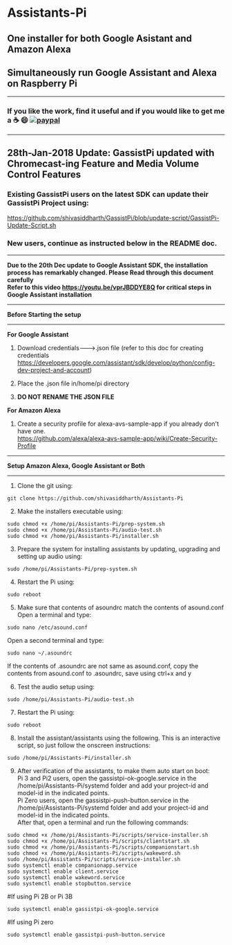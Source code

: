 # Assistants-Pi
## One installer for both Google Asistant and Amazon Alexa   
## Simultaneously run Google Assistant and Alexa on Raspberry Pi    
*******************************************************************************************************************************
### **If you like the work, find it useful and if you would like to get me a :coffee: :smile:** [![paypal](https://www.paypalobjects.com/en_US/i/btn/btn_donate_LG.gif)](https://www.paypal.com/cgi-bin/webscr?cmd=_s-xclick&hosted_button_id=7GH3YDCHZ36QN)  

*******************************************************************************************************************************
## 28th-Jan-2018 Update: GassistPi updated with Chromecast-ing Feature and Media Volume Control Features    

### Existing GassistPi users on the latest SDK can update their GassistPi Project using:   
https://github.com/shivasiddharth/GassistPi/blob/update-script/GassistPi-Update-Script.sh

### New users, continue as instructed below in the README doc.
*******************************************************************************************************************************
**Due to the 20th Dec update to Google Assistant SDK, the installation process has remarkably changed. Please Read through this document carefully**  
**Refer to this video https://youtu.be/vprJBDDYE8Q for critical steps in Google Assistant installation**  

****************************************************************
**Before Starting the setup**
****************************************************************
**For Google Assistant**  
1. Download credentials--->.json file (refer to this doc for creating credentials https://developers.google.com/assistant/sdk/develop/python/config-dev-project-and-account)   

2. Place the .json file in/home/pi directory  

3. **DO NOT RENAME THE JSON FILE**

**For Amazon Alexa**  
1. Create a security profile for alexa-avs-sample-app if you already don't have one.  
https://github.com/alexa/alexa-avs-sample-app/wiki/Create-Security-Profile

***************************************************************
**Setup Amazon Alexa, Google Assistant or Both**     
***************************************************************
1. Clone the git using:
```
git clone https://github.com/shivasiddharth/Assistants-Pi  
```
2. Make the installers executable using:
```
sudo chmod +x /home/pi/Assistants-Pi/prep-system.sh    
sudo chmod +x /home/pi/Assistants-Pi/audio-test.sh   
sudo chmod +x /home/pi/Assistants-Pi/installer.sh  
```
3. Prepare the system for installing assistants by updating, upgrading and setting up audio using:  
```
sudo /home/pi/Assistants-Pi/prep-system.sh
```
4. Restart the Pi using:
```
sudo reboot
```
5. Make sure that contents of asoundrc match the contents of asound.conf    
   Open a terminal and type:  
```
sudo nano /etc/asound.conf
```
Open a second terminal and type:    
```
sudo nano ~/.asoundrc
```
If the contents of .asoundrc are not same as asound.conf, copy the contents from asound.conf to .asoundrc, save using ctrl+x and y

6. Test the audio setup using:  
```
sudo /home/pi/Assistants-Pi/audio-test.sh  
```
7. Restart the Pi using:
```
sudo reboot
```
8. Install the assistant/assistants using the following. This is an interactive script, so just follow the onscreen instructions:
```
sudo /home/pi/Assistants-Pi/installer.sh  
```
9. After verification of the assistants, to make them auto start on boot:  
Pi 3 and Pi2 users, open the gassistpi-ok-google.service in the /home/pi/Assistants-Pi/systemd folder and add your project-id and model-id in the indicated points.    
Pi Zero users, open the gassistpi-push-button.service in the /home/pi/Assistants-Pi/systemd folder and add your project-id and model-id in the indicated points.  
After that, open a terminal and run the following commands:  
```
sudo chmod +x /home/pi/Assistants-Pi/scripts/service-installer.sh
sudo chmod +x /home/pi/Assistants-Pi/scripts/clientstart.sh  
sudo chmod +x /home/pi/Assistants-Pi/scripts/companionstart.sh  
sudo chmod +x /home/pi/Assistants-Pi/scripts/wakeword.sh  
sudo /home/pi/Assistants-Pi/scripts/service-installer.sh  
sudo systemctl enable companionapp.service
sudo systemctl enable client.service
sudo systemctl enable wakeword.service
sudo systemctl enable stopbutton.service
```
#If using Pi 2B or Pi 3B  
```
sudo systemctl enable gassistpi-ok-google.service  
```
#If using Pi zero  
```
sudo systemctl enable gassistpi-push-button.service  
```
